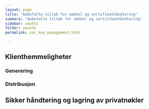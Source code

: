 ```yaml
---
layout: page
title: "Anbefalte tiltak for nøkkel og sertifikathåndtering"
summary: "Anbefalte tiltak for nøkkel og sertifikathåndtering"
sidebar: oauth2
folder: oauth2
permalink: sec_key_management.html

---
```


## Klienthemmeligheter

### Generering
### Distribusjon


## Sikker håndtering og lagring av privatnøkler
